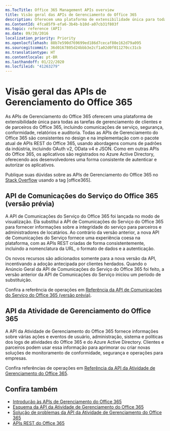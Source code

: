 ```yaml
---
ms.TocTitle: Office 365 Management APIs overview
title: Visão geral das APIs de Gerenciamento do Office 365
description: Oferecem uma plataforma de extensibilidade única para todas as tarefas de gerenciamento de clientes e de parceiros do Office 365, incluindo comunicações do serviço, segurança, conformidade, relatórios e auditoria.
ms.ContentId: 4fca85f9-efa6-3b4b-b10d-a07cb31f803f
ms.topic: reference (API)
ms.date: 09/28/2016
localization_priority: Priority
ms.openlocfilehash: 88b7e590d769699ed186d7cecaf80e162d79a095
ms.sourcegitcommit: 36d0167805d24bbb3e2cf1a02d0f011270cc31cb
ms.translationtype: HT
ms.contentlocale: pt-BR
ms.lasthandoff: 01/22/2020
ms.locfileid: "41263279"
---
```

# <a name="office-365-management-apis-overview"></a>Visão geral das APIs de Gerenciamento do Office 365

As APIs de Gerenciamento do Office 365 oferecem uma plataforma de extensibilidade única para todas as tarefas de gerenciamento de clientes e de parceiros do Office 365, incluindo comunicações de serviço, segurança, conformidade, relatórios e auditoria. Todas as APIs de Gerenciamento do Office 365 são consistentes no design e na implementação com o pacote atual de APIs REST do Office 365, usando abordagens comuns de padrões da indústria, incluindo OAuth v2, OData v4 e JSON. Como em outras APIs do Office 365, os aplicativos são registrados no Azure Active Directory, oferecendo aos desenvolvedores uma forma consistente de autenticar e autorizar os aplicativos.

Publique suas dúvidas sobre as APIs de Gerenciamento do Office 365 no [Stack Overflow](http://stackoverflow.com/tags/office365) usando a tag [office365].

## <a name="office-365-service-communications-api-preview"></a>API de Comunicações do Serviço do Office 365 (versão prévia)

A API de Comunicações do Serviço do Office 365 foi lançada no modo de visualização. Ela substitui a API de Comunicações do Serviço do Office 365 para fornecer informações sobre a integridade do serviço para parceiros e administradores de locatários. Ao contrário da versão anterior, a nova API de Comunicações do Serviço fornece uma experiência coesa na plataforma, com as APIs REST criadas de forma consistentemente, incluindo a nomenclatura da URL, o formato de dados e a autenticação.

Os novos recursos são adicionados somente para a nova versão da API, incentivando a adoção antecipada por clientes herdados. Quando o Anúncio Geral da API de Comunicações do Serviço do Office 365 foi feito, a versão anterior da API de Comunicações do Serviço iniciou um período de substituição. 

Confira a referência de operações em [Referência da API de Comunicações do Serviço do Office 365 (versão prévia)](office-365-service-communications-api-reference.md).


## <a name="office-365-management-activity-api"></a>API da Atividade de Gerenciamento do Office 365

A API da Atividade de Gerenciamento do Office 365 fornece informações sobre várias ações e eventos de usuário, administração, sistema e políticas dos logs de atividades do Office 365 e do Azure Active Directory. Clientes e parceiros podem usar essa informação para aprimorar ou criar novas soluções de monitoramento de conformidade, segurança e operações para empresas. 

Confira referências de operações em [Referência da API da Atividade de Gerenciamento do Office 365](office-365-management-activity-api-reference.md).

## <a name="see-also"></a>Confira também

- [Introdução às APIs de Gerenciamento do Office 365](get-started-with-office-365-management-apis.md)
- [Esquema da API da Atividade de Gerenciamento do Office 365](office-365-management-activity-api-schema.md)
- [Solução de problemas da API da Atividade de Gerenciamento do Office 365](troubleshooting-the-office-365-management-activity-api.md)
- [APIs REST do Office 365](https://docs.microsoft.com/previous-versions/office/office-365-api/how-to/platform-development-overview)

